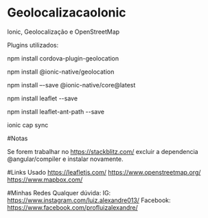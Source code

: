 # GeolocalizacaoIonic
 Ionic, Geolocalização e OpenStreetMap

Plugins utilizados:


npm install cordova-plugin-geolocation

npm install @ionic-native/geolocation

npm install –-save @ionic-native/core@latest

npm install leaflet --save

npm install leaflet-ant-path --save

ionic cap sync

#Notas

Se forem trabalhar no https://stackblitz.com/ excluir a dependencia @angular/compiler e instalar novamente.

#Links Usado
https://leafletjs.com/
https://www.openstreetmap.org/
https://www.mapbox.com/


#Minhas Redes
Qualquer dúvida:
IG: https://www.instagram.com/luiz.alexandre013/
Facebook: https://www.facebook.com/profluizalexandre/
